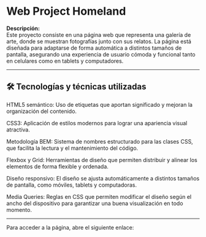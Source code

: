 # Web Project Homeland

**Descripción:**  
Este proyecto consiste en una página web que representa una galería de arte, donde se muestran fotografías junto con sus relatos. La página está diseñada para adaptarse de forma automática a distintos tamaños de pantalla, asegurando una experiencia de usuario cómoda y funcional tanto en celulares como en tablets y computadores.

---

## 🛠️ Tecnologías y técnicas utilizadas

HTML5 semántico: Uso de etiquetas que aportan significado y mejoran la organización del contenido.

CSS3: Aplicación de estilos modernos para lograr una apariencia visual atractiva.

Metodología BEM: Sistema de nombres estructurado para las clases CSS, que facilita la lectura y el mantenimiento del código.

Flexbox y Grid: Herramientas de diseño que permiten distribuir y alinear los elementos de forma flexible y ordenada.

Diseño responsivo: El diseño se ajusta automáticamente a distintos tamaños de pantalla, como móviles, tablets y computadoras.

Media Queries: Reglas en CSS que permiten modificar el diseño según el ancho del dispositivo para garantizar una buena visualización en todo momento.

---

Para acceder a la página, abre el siguiente enlace:
